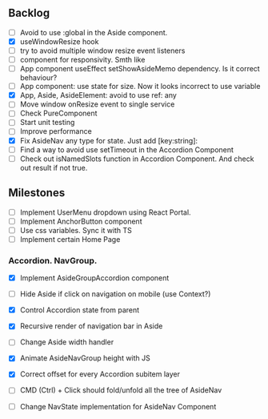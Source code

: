 ## Backlog
- [ ] Avoid to use :global in the Aside component.
- [X] useWindowResize hook
- [ ] try to avoid multiple window resize event listeners
- [ ] component for responsivity. Smth like <Media query={SM}></Media>
- [ ] App component useEffect setShowAsideMemo dependency. Is it correct behaviour?
- [ ] App component: use state for size. Now it looks incorrect to use variable
- [X] App, Aside, AsideElement: avoid to use ref: any
- [ ] Move window onResize event to single service
- [ ] Check PureComponent
- [ ] Start unit testing
- [ ] Improve performance
- [X] Fix AsideNav any type for state. Just add [key:string]: <type>
- [ ] Find a way to avoid use setTimeout in the Accordion Component
- [ ] Check out isNamedSlots function in Accordion Component. And check out result if not true.

## Milestones
- [ ] Implement UserMenu dropdown using React Portal.
- [ ] Implement AnchorButton component
- [ ] Use css variables. Sync it with TS
- [ ] Implement certain Home Page

### Accordion. NavGroup.
- [X] Implement AsideGroupAccordion component
- [ ] Hide Aside if click on navigation on mobile (use Context?)
- [X] Control Accordion state from parent
- [X] Recursive render of navigation bar in Aside
- [ ] Change Aside width handler
- [X] Animate AsideNavGroup height with JS
- [X] Correct offset for every Accordion subitem layer
- [ ] CMD (Ctrl) + Click should fold/unfold all the tree of AsideNav
- [ ] Change NavState implementation for AsideNav Component

